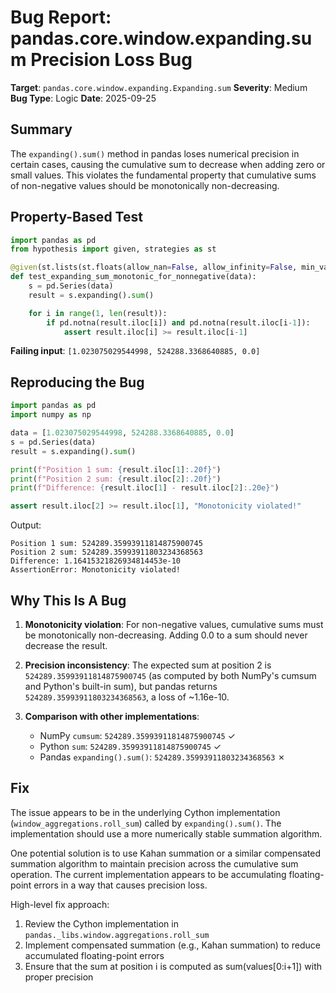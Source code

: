 # Bug Report: pandas.core.window.expanding.sum Precision Loss Bug

**Target**: `pandas.core.window.expanding.Expanding.sum`
**Severity**: Medium
**Bug Type**: Logic
**Date**: 2025-09-25

## Summary

The `expanding().sum()` method in pandas loses numerical precision in certain cases, causing the cumulative sum to decrease when adding zero or small values. This violates the fundamental property that cumulative sums of non-negative values should be monotonically non-decreasing.

## Property-Based Test

```python
import pandas as pd
from hypothesis import given, strategies as st

@given(st.lists(st.floats(allow_nan=False, allow_infinity=False, min_value=0, max_value=1e6), min_size=1, max_size=100))
def test_expanding_sum_monotonic_for_nonnegative(data):
    s = pd.Series(data)
    result = s.expanding().sum()

    for i in range(1, len(result)):
        if pd.notna(result.iloc[i]) and pd.notna(result.iloc[i-1]):
            assert result.iloc[i] >= result.iloc[i-1]
```

**Failing input**: `[1.023075029544998, 524288.3368640885, 0.0]`

## Reproducing the Bug

```python
import pandas as pd
import numpy as np

data = [1.023075029544998, 524288.3368640885, 0.0]
s = pd.Series(data)
result = s.expanding().sum()

print(f"Position 1 sum: {result.iloc[1]:.20f}")
print(f"Position 2 sum: {result.iloc[2]:.20f}")
print(f"Difference: {result.iloc[1] - result.iloc[2]:.20e}")

assert result.iloc[2] >= result.iloc[1], "Monotonicity violated!"
```

Output:
```
Position 1 sum: 524289.35993911814875900745
Position 2 sum: 524289.35993911803234368563
Difference: 1.16415321826934814453e-10
AssertionError: Monotonicity violated!
```

## Why This Is A Bug

1. **Monotonicity violation**: For non-negative values, cumulative sums must be monotonically non-decreasing. Adding 0.0 to a sum should never decrease the result.

2. **Precision inconsistency**: The expected sum at position 2 is `524289.35993911814875900745` (as computed by both NumPy's cumsum and Python's built-in sum), but pandas returns `524289.35993911803234368563`, a loss of ~1.16e-10.

3. **Comparison with other implementations**:
   - NumPy `cumsum`: `524289.35993911814875900745` ✓
   - Python `sum`: `524289.35993911814875900745` ✓
   - Pandas `expanding().sum()`: `524289.35993911803234368563` ✗

## Fix

The issue appears to be in the underlying Cython implementation (`window_aggregations.roll_sum`) called by `expanding().sum()`. The implementation should use a more numerically stable summation algorithm.

One potential solution is to use Kahan summation or a similar compensated summation algorithm to maintain precision across the cumulative sum operation. The current implementation appears to be accumulating floating-point errors in a way that causes precision loss.

High-level fix approach:
1. Review the Cython implementation in `pandas._libs.window.aggregations.roll_sum`
2. Implement compensated summation (e.g., Kahan summation) to reduce accumulated floating-point errors
3. Ensure that the sum at position i is computed as sum(values[0:i+1]) with proper precision